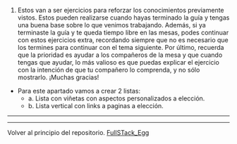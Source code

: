 1) Estos van a ser ejercicios para reforzar los conocimientos previamente vistos. Estos pueden
realizarse cuando hayas terminado la guía y tengas una buena base sobre lo que venimos
trabajando. Además, si ya terminaste la guía y te queda tiempo libre en las mesas, podes continuar
con estos ejercicios extra, recordando siempre que no es necesario que los termines para
continuar con el tema siguiente. Por último, recuerda que la prioridad es ayudar a los compañeros
de la mesa y que cuando tengas que ayudar, lo más valioso es que puedas explicar el ejercicio
con la intención de que tu compañero lo comprenda, y no sólo mostrarlo. ¡Muchas gracias!
- Para este apartado vamos a crear 2 listas:
   - a. Lista con viñetas con aspectos personalizados a elección.
   - b. Lista vertical con links a paginas a elección.

   
---
---
Volver al principio del repositorio. [FullSTack_Egg](https://github.com/megagringa/FullStack_Egg_Curso)